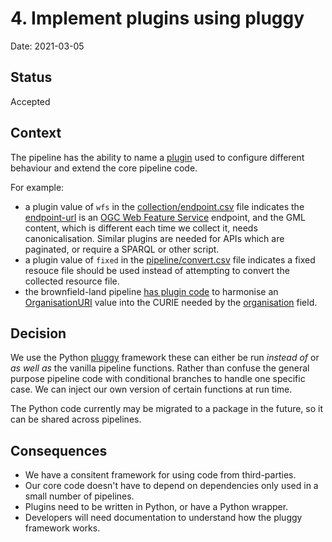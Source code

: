 # 4. Implement plugins using pluggy

Date: 2021-03-05

## Status

Accepted

## Context

The pipeline has the ability to name a [plugin](https://digital-land.github.io/specification/field/plugin/) used to configure different behaviour and extend the core pipeline code.

For example:

* a plugin value of `wfs` in the [collection/endpoint.csv](https://github.com/digital-land/conservation-area-collection/blob/main/collection/endpoint.csv) file indicates the [endpoint-url](https://digital-land.github.io/specification/field/endpoint-url/) is an [OGC Web Feature Service](https://en.wikipedia.org/wiki/Web_Feature_Service) endpoint, and the GML content, which is different each time we collect it, needs canonicalisation. Similar plugins are needed for APIs which are paginated, or require a SPARQL or other script.
* a plugin value of `fixed` in the [pipeline/convert.csv](https://github.com/digital-land/brownfield-land-collection/blob/main/pipeline/convert.csv) file indicates a fixed resouce file should be used instead of attempting to convert the collected resource file.
* the brownfield-land pipeline [has plugin code](https://github.com/digital-land/brownfield-land-collection/blob/main/pipeline/plugins.py) to harmonise an [OrganisationURI](https://digital-land.github.io/specification/field/OrganisationURI/) value into the CURIE needed by the [organisation](https://digital-land.github.io/specification/field/organisation/) field.

## Decision

We use the Python [pluggy]() framework these can either be run _instead of_ or _as well as_ the vanilla pipeline functions.
Rather than confuse the general purpose pipeline code with conditional branches to handle one specific case.
We can inject our own version of certain functions at run time. 

The Python code currently may be migrated to a package in the future, so it can be shared across pipelines.

## Consequences

* We have a consitent framework for using code from third-parties.
* Our core code doesn't have to depend on dependencies only used in a small number of pipelines.
* Plugins need to be written in Python, or have a Python wrapper.
* Developers will need documentation to understand how the pluggy framework works.
